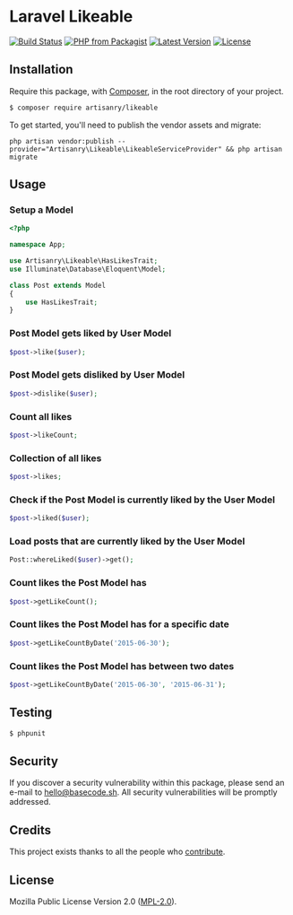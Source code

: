 # Laravel Likeable

[![Build Status](https://img.shields.io/travis/artisanry/Likeable/master.svg?style=flat-square)](https://travis-ci.org/artisanry/Likeable)
[![PHP from Packagist](https://img.shields.io/packagist/php-v/artisanry/likeable.svg?style=flat-square)]()
[![Latest Version](https://img.shields.io/github/release/artisanry/Likeable.svg?style=flat-square)](https://github.com/artisanry/Likeable/releases)
[![License](https://img.shields.io/packagist/l/artisanry/Likeable.svg?style=flat-square)](https://packagist.org/packages/artisanry/Likeable)

## Installation

Require this package, with [Composer](https://getcomposer.org/), in the root directory of your project.

``` bash
$ composer require artisanry/likeable
```

To get started, you'll need to publish the vendor assets and migrate:

```
php artisan vendor:publish --provider="Artisanry\Likeable\LikeableServiceProvider" && php artisan migrate
```

## Usage

### Setup a Model
``` php
<?php

namespace App;

use Artisanry\Likeable\HasLikesTrait;
use Illuminate\Database\Eloquent\Model;

class Post extends Model
{
    use HasLikesTrait;
}

```

### Post Model gets liked by User Model
``` php
$post->like($user);
```

### Post Model gets disliked by User Model
``` php
$post->dislike($user);
```

### Count all likes
``` php
$post->likeCount;
```

### Collection of all likes
``` php
$post->likes;
```

### Check if the Post Model is currently liked by the User Model
``` php
$post->liked($user);
```

### Load posts that are currently liked by the User Model
``` php
Post::whereLiked($user)->get();
```

### Count likes the Post Model has
``` php
$post->getLikeCount();
```

### Count likes the Post Model has for a specific date
``` php
$post->getLikeCountByDate('2015-06-30');
```

### Count likes the Post Model has between two dates
``` php
$post->getLikeCountByDate('2015-06-30', '2015-06-31');
```

## Testing

``` bash
$ phpunit
```

## Security

If you discover a security vulnerability within this package, please send an e-mail to hello@basecode.sh. All security vulnerabilities will be promptly addressed.

## Credits

This project exists thanks to all the people who [contribute](../../contributors).

## License

Mozilla Public License Version 2.0 ([MPL-2.0](./LICENSE)).
